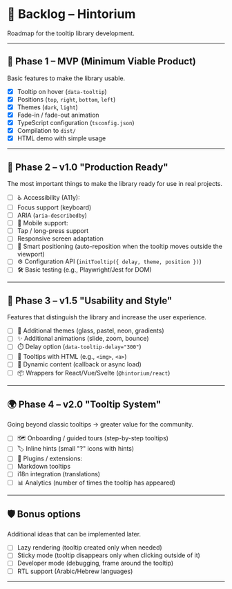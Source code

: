 # 📌 Backlog – Hintorium

Roadmap for the tooltip library development.

---

## 🎯 Phase 1 – MVP (Minimum Viable Product)

Basic features to make the library usable.

- [x] Tooltip on hover (`data-tooltip`)
- [x] Positions (`top`, `right`, `bottom`, `left`)
- [x] Themes (`dark`, `light`)
- [x] Fade-in / fade-out animation
- [x] TypeScript configuration (`tsconfig.json`)
- [x] Compilation to `dist/`
- [x] HTML demo with simple usage

---

## 🚀 Phase 2 – v1.0 "Production Ready"

The most important things to make the library ready for use in real projects.

- [ ] ♿ Accessibility (A11y):
- [ ] Focus support (keyboard)
- [ ] ARIA (`aria-describedby`)
- [ ] 📱 Mobile support:
- [ ] Tap / long-press support
- [ ] Responsive screen adaptation
- [ ] 🧭 Smart positioning (auto-reposition when the tooltip moves outside the viewport)
- [ ] ⚙️ Configuration API (`initTooltip({ delay, theme, position })`)
- [ ] 🛠️ Basic testing (e.g., Playwright/Jest for DOM)

---

## 🌱 Phase 3 – v1.5 "Usability and Style"

Features that distinguish the library and increase the user experience.

- [ ] 🎨 Additional themes (glass, pastel, neon, gradients)
- [ ] ✨ Additional animations (slide, zoom, bounce)
- [ ] ⏱️ Delay option (`data-tooltip-delay="300"`)
- [ ] 🔗 Tooltips with HTML (e.g., `<img>`, `<a>`)
- [ ] 🔄 Dynamic content (callback or async load)
- [ ] 📦 Wrappers for React/Vue/Svelte (`@hintorium/react`)

---

## 🌍 Phase 4 – v2.0 "Tooltip System"

Going beyond classic tooltips → greater value for the community.

- [ ] 🗺️ Onboarding / guided tours (step-by-step tooltips)
- [ ] 🏷️ Inline hints (small "?" icons with hints)
- [ ] 🧩 Plugins / extensions:
- [ ] Markdown tooltips
- [ ] i18n integration (translations)
- [ ] 📊 Analytics (number of times the tooltip has appeared)

---

## 🛡️ Bonus options

Additional ideas that can be implemented later.

- [ ] Lazy rendering (tooltip created only when needed)
- [ ] Sticky mode (tooltip disappears only when clicking outside of it)
- [ ] Developer mode (debugging, frame around the tooltip)
- [ ] RTL support (Arabic/Hebrew languages)

---
